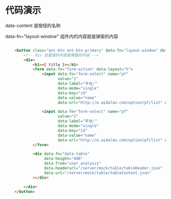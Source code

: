 # 代码演示data-content 是按钮的名称data-fn="layout-window" 组件内的内容就是弹窗的内容```html    <button class="ant-btn ant-btn-primary" data-fn="layout-window" data-content="Submit">        <!-- div 这里面的内容是弹窗的内容 -->        <div>            <h1><{ title }></h1>            <form data-fn="form-action" data-layout="h">                <input data-fn="form-select" name="pf"                       value="1"                       data-label="平台:"                       data-mode="single"                       data-key="id"                       data-value="name"                       data-url="http://e.aidalan.com/option/pf/list" data-size="sm">                <input data-fn="form-select" name="pf"                       value="1"                       data-label="平台:"                       data-mode="single"                       data-key="id"                       data-value="name"                       data-url="http://e.aidalan.com/option/pf/list" data-size="sm">            </form>            <div data-fn="data-table"                 data-height="400"                 data-from="user_analysis"                 data-headerurl="/server/mock/table/tableHeader.json"                 data-url="/server/mock/table/tableContent.json"            ></div>        </div>    </button>```